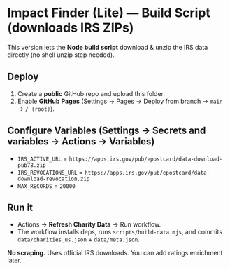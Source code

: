 # Impact Finder (Lite) — Build Script (downloads IRS ZIPs)
This version lets the **Node build script** download & unzip the IRS data directly (no shell unzip step needed).

## Deploy
1) Create a **public** GitHub repo and upload this folder.
2) Enable **GitHub Pages** (Settings → Pages → Deploy from branch → `main` → `/ (root)`).

## Configure Variables (Settings → Secrets and variables → Actions → **Variables**)
- `IRS_ACTIVE_URL` = `https://apps.irs.gov/pub/epostcard/data-download-pub78.zip`
- `IRS_REVOCATIONS_URL` = `https://apps.irs.gov/pub/epostcard/data-download-revocation.zip`
- `MAX_RECORDS` = `20000`

## Run it
- Actions → **Refresh Charity Data** → Run workflow.
- The workflow installs deps, runs `scripts/build-data.mjs`, and commits `data/charities_us.json` + `data/meta.json`.

**No scraping.** Uses official IRS downloads. You can add ratings enrichment later.
